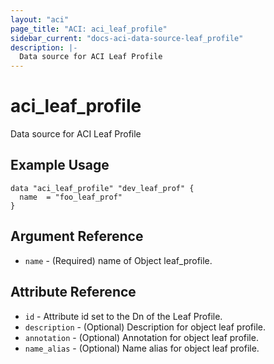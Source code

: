 ```yaml
---
layout: "aci"
page_title: "ACI: aci_leaf_profile"
sidebar_current: "docs-aci-data-source-leaf_profile"
description: |-
  Data source for ACI Leaf Profile
---
```


# aci_leaf_profile #
Data source for ACI Leaf Profile

## Example Usage ##

```hcl
data "aci_leaf_profile" "dev_leaf_prof" {
  name  = "foo_leaf_prof"
}
```
## Argument Reference ##
* `name` - (Required) name of Object leaf_profile.



## Attribute Reference

* `id` - Attribute id set to the Dn of the Leaf Profile.
* `description` - (Optional) Description for object leaf profile.
* `annotation` - (Optional) Annotation for object leaf profile.
* `name_alias` - (Optional) Name alias for object leaf profile.
